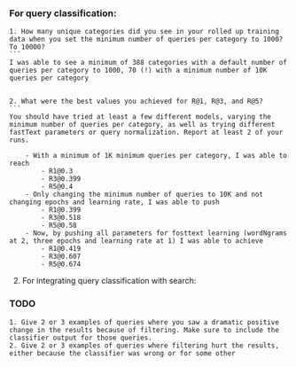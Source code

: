 ### For query classification:
    1. How many unique categories did you see in your rolled up training data when you set the minimum number of queries per category to 1000? To 10000?
    ```
    I was able to see a minimum of 388 categories with a default number of queries per category to 1000, 70 (!) with a minimum number of 10K queries per category


    2. What were the best values you achieved for R@1, R@3, and R@5? 
    ```
    You should have tried at least a few different models, varying the minimum number of queries per category, as well as trying different fastText parameters or query normalization. Report at least 2 of your runs.

        - With a minimum of 1K minimum queries per category, I was able to reach  
            - R1@0.3  
            - R3@0.399 
            - R5@0.4
        - Only changing the minimum number of queries to 10K and not changing epochs and learning rate, I was able to push 
            - R1@0.399
            - R3@0.518
            - R5@0.58
        - Now, by pushing all parameters for fosttext learning (wordNgrams at 2, three epochs and learning rate at 1) I was able to achieve
            - R1@0.419
            - R3@0.607
            - R5@0.674



2. For integrating query classification with search: 
### TODO
    1. Give 2 or 3 examples of queries where you saw a dramatic positive change in the results because of filtering. Make sure to include the classifier output for those queries.
    2. Give 2 or 3 examples of queries where filtering hurt the results, either because the classifier was wrong or for some other